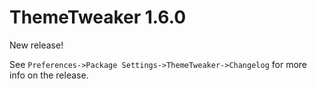 # ThemeTweaker 1.6.0

New release!

See `Preferences->Package Settings->ThemeTweaker->Changelog` for more info on 
the release.

